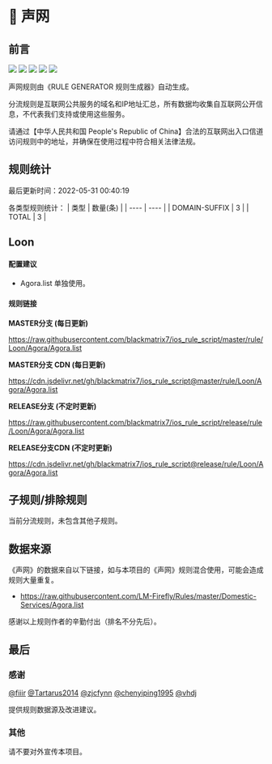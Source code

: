 # 🧸 声网

## 前言

![](https://shields.io/badge/-移除重复规则-ff69b4) ![](https://shields.io/badge/-DOMAIN与DOMAIN--SUFFIX合并-green) ![](https://shields.io/badge/-DOMAIN--SUFFIX间合并-critical) ![](https://shields.io/badge/-DOMAIN--SUFFIX与DOMAIN--KEYWORD合并-blue) ![](https://shields.io/badge/-IP--CIDR(6)合并-blueviolet) 

声网规则由《RULE GENERATOR 规则生成器》自动生成。

分流规则是互联网公共服务的域名和IP地址汇总，所有数据均收集自互联网公开信息，不代表我们支持或使用这些服务。

请通过【中华人民共和国 People's Republic of China】合法的互联网出入口信道访问规则中的地址，并确保在使用过程中符合相关法律法规。

## 规则统计

最后更新时间：2022-05-31 00:40:19

各类型规则统计：
| 类型 | 数量(条)  | 
| ---- | ----  |
| DOMAIN-SUFFIX | 3  | 
| TOTAL | 3  | 


## Loon 

#### 配置建议
- Agora.list 单独使用。

#### 规则链接
**MASTER分支 (每日更新)**

https://raw.githubusercontent.com/blackmatrix7/ios_rule_script/master/rule/Loon/Agora/Agora.list

**MASTER分支 CDN (每日更新)**

https://cdn.jsdelivr.net/gh/blackmatrix7/ios_rule_script@master/rule/Loon/Agora/Agora.list

**RELEASE分支 (不定时更新)**

https://raw.githubusercontent.com/blackmatrix7/ios_rule_script/release/rule/Loon/Agora/Agora.list

**RELEASE分支CDN (不定时更新)**

https://cdn.jsdelivr.net/gh/blackmatrix7/ios_rule_script@release/rule/Loon/Agora/Agora.list

## 子规则/排除规则


当前分流规则，未包含其他子规则。

## 数据来源

《声网》的数据来自以下链接，如与本项目的《声网》规则混合使用，可能会造成规则大量重复。

- https://raw.githubusercontent.com/LM-Firefly/Rules/master/Domestic-Services/Agora.list


感谢以上规则作者的辛勤付出（排名不分先后）。

## 最后

### 感谢

[@fiiir](https://github.com/fiiir) [@Tartarus2014](https://github.com/Tartarus2014) [@zjcfynn](https://github.com/zjcfynn) [@chenyiping1995](https://github.com/chenyiping1995) [@vhdj](https://github.com/vhdj)

提供规则数据源及改进建议。

### 其他

请不要对外宣传本项目。